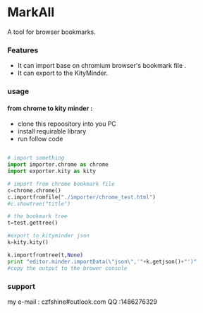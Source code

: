 # MarkAll
A tool for browser bookmarks.

### Features
* It can import base on chromium browser's bookmark file .
* It can export to the KityMinder.

### usage

#### from chrome to kity minder :
* clone this repoository into you PC
* install requirable library
* run follow code
```python 

# import something
import importer.chrome as chrome 
import exporter.kity as kity

# import from chrome bookmark file 
c=chrome.chrome()
c.importfromfile("./importer/chrome_test.html")
#c.showtree("title")

# the bookmark tree
t=test.gettree()

#export to kityminder json
k=kity.kity()

k.importfromtree(t,None)
print "editor.minder.importData(\"json\",'"+k.getjson()+"')"
#copy the output to the brower console
```


### support

my e-mail : czfshine#outlook.com
QQ :1486276329
